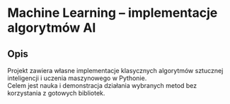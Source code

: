 # Machine Learning – implementacje algorytmów AI

## Opis
Projekt zawiera własne implementacje klasycznych algorytmów sztucznej inteligencji i uczenia maszynowego w Pythonie.  
Celem jest nauka i demonstracja działania wybranych metod bez korzystania z gotowych bibliotek.
